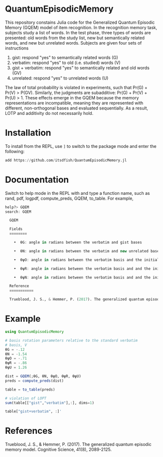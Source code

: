 # QuantumEpisodicMemory

This repository constains Julia code for the Generalized Quantum Episodic Memory (GQEM) model of item recognition. In the recognition memory task, subjects study a list of words. In the test phase, three types of words are presented: old words from the study list, new but semantically related words, and new but unrelated words. Subjects are given four sets of instructions

1. gist: respond "yes" to semantically related words (G)
2. verbatim: respond "yes" to old (i.e. studied) words (V)
3. gist + verbatim: respond "yes" to semantically related and old words (GV)
4. unrelated: respond "yes" to unrelated words (U)

The law of total probability is violated in experiments, such that Pr(G) + Pr(V) > P(GV). Similarly, the judgments are subadditive: Pr(G) + Pr(V) + Pr(U) > 1. These effects emerge in the GQEM because the memory representations are incompatible, meaning they are represented with different, non-orthogonal bases and evaluated sequentially. As a result, LOTP and additivity do not necessarily hold. 

# Installation

To install from the REPL, use `]` to switch to the package mode and enter the following:

```julia
add https://github.com/itsdfish/QuantumEpisodicMemory.jl
```

# Documentation
Switch to help mode in the REPL with and type a function name, such as rand, pdf, logpdf, compute_preds, GQEM, to_table. For example,
```julia
help?> GQEM
search: GQEM

  GQEM

  Fields
  ≡≡≡≡≡≡≡≡

    •  θG: angle in radians between the verbatim and gist bases

    •  θN: angle in radians between the verbatim and new unrelated bases

    •  θψO: angle in radians between the verbatim basis and the initial state for old words

    •  θψR: angle in radians between the verbatim basis and and the initial state for related new words

    •  θψN: angle in radians between the verbatim basis and and the initial state for new unrelated words

  Reference
  ≡≡≡≡≡≡≡≡≡≡≡

  Trueblood, J. S., & Hemmer, P. (2017). The generalized quantum episodic memory model. Cognitive Science, 41(8), 2089-2125.
```

# Example

```julia
using QuantumEpisodicMemory

# basis rotation parameters relative to the standard verbatim
# basis, V
θG = -.12
θN = -1.54
θψO = -.71
θψR = -.86
θψU = 1.26

dist = GQEM(;θG, θN, θψO, θψR, θψU)
preds = compute_preds(dist)

table = to_table(preds)

# violation of LOPT
sum(table[["gist","verbatim"],:], dims=1)

table["gist+verbatim", :]'
```
# References 

Trueblood, J. S., & Hemmer, P. (2017). The generalized quantum episodic memory model.
Cognitive Science, 41(8), 2089-2125.